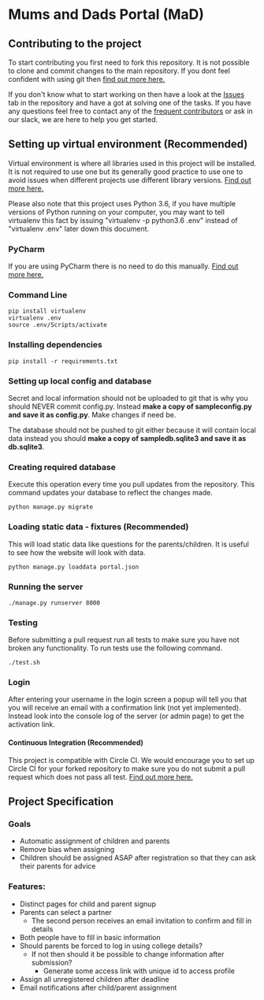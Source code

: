 # Mums and Dads Portal (MaD)

## Contributing to the project

To start contributing you first need to fork this repository. It is not possible to clone and commit changes to the main
repository. If you dont feel confident with using git then 
[find out more here.](https://gist.github.com/Chaser324/ce0505fbed06b947d962#file-github-forking-md)

If you don't know what to start working on then have a look at the [Issues](https://github.com/docsocsf/mad/issues) tab 
in the repository and have a got at solving one of the tasks. If you have any questions feel free to contact any of the 
[frequent contributors](https://github.com/docsocsf/mad/graphs/contributors) or ask in our slack, we are here to help 
you get started.

## Setting up virtual environment (Recommended)

Virtual environment is where all libraries used in this project will be installed. It is not required to use one but its
generally good practice to use one to avoid issues when different projects use different library versions. 
[Find out more here.](https://www.dabapps.com/blog/introduction-to-pip-and-virtualenv-python/)

Please also note that this project uses Python 3.6, if you have multiple versions of Python running on your computer, you may want to tell virtualenv this fact by issuing "virtualenv -p python3.6 .env" instead of "virtualenv .env" later down this document.

### PyCharm

If you are using PyCharm there is no need to do this manually. 
[Find out more here.](https://www.jetbrains.com/help/pycharm/creating-virtual-environment.html)

### Command Line

```
pip install virtualenv
virtualenv .env
source .env/Scripts/activate
```

### Installing dependencies

```
pip install -r requirements.txt
```

### Setting up local config and database

Secret and local information should not be uploaded to git that is why you should NEVER commit config.py. Instead **make a
copy of sampleconfig.py and save it as config.py**. Make changes if need be.

The database should not be pushed to git either because it will contain local data instead you should **make a copy of 
sampledb.sqlite3 and save it as db.sqlite3**.

### Creating required database

Execute this operation every time you pull updates from the repository. This command updates your database to reflect
the changes made.

```
python manage.py migrate
```

### Loading static data - fixtures (Recommended)

This will load static data like questions for the parents/children. It is useful to see how the website will look with
data.

```
python manage.py loaddata portal.json
```

### Running the server

```
./manage.py runserver 8000
```

### Testing

Before submitting a pull request run all tests to make sure you have not broken any functionality. To run tests use
the following command.

```
./test.sh
```

### Login

After entering your username in the login screen a popup will tell you that you will receive an email with a 
confirmation link (not yet implemented). Instead look into the console log of the server (or admin page) to get the
activation link.

#### Continuous Integration (Recommended)

This project is compatible with Circle CI. We would encourage you to set up Circle CI for your forked repository to make
sure you do not submit a pull request which does not pass all test. 
[Find out more here.](https://circleci.com/blog/what-is-continuous-integration/)

## Project Specification

### Goals

- Automatic assignment of children and parents
- Remove bias when assigning
- Children should be assigned ASAP after registration so that they can ask their parents for advice

### Features:

- Distinct pages for child and parent signup
- Parents can select a partner
  - The second person receives an email invitation to confirm and fill in details
- Both people have to fill in basic information
- Should parents be forced to log in using college details?
  - If not then should it be possible to change information after submission? 
    - Generate some access link with unique id to access profile
- Assign all unregistered children after deadline
- Email notifications after child/parent assignment
